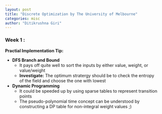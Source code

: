 ```yaml
---
layout: post
title: "Discrete Optimization by The University of Melbourne"
categories: misc
author: "Ditikrushna Giri"
---
```


### Week 1 : 

**Practial Implementation Tip:**
 - **DFS Branch and Bound**
	- It pays off quite well to sort the inputs by either value, weight, or value/weight 
     - **Investigate:** The optimum stratergy should be to check the entropy of the field and choose the one with lowest 
  - **Dynamic Programming**
	  - It could be speeded up by using sparse tables to represent 	transition points
       - The pseudo-polynomial time concept can be understood by constructing a DP table for non-integral weight values ;)
